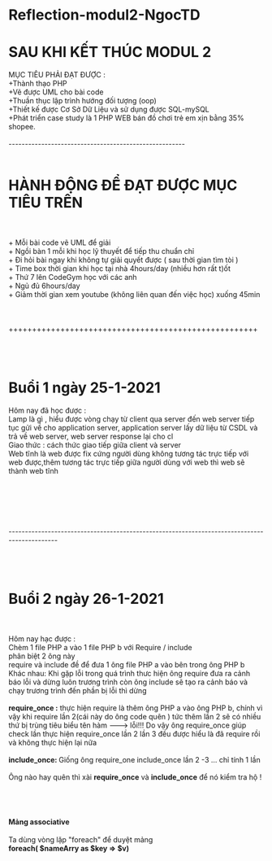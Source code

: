 # Reflection-modul2-NgocTD<br>


<h1>SAU KHI KẾT THÚC MODUL 2 </h1> 
MỤC TIÊU PHẢI ĐẠT ĐƯỢC :<br>
+Thành thạo PHP <br>
+Vẽ được UML cho bài code<br>
+Thuần thục lập trình hướng đối tượng (oop) <br>
+Thiết kế được Cơ Sở Dữ Liệu và sử dụng được SQL-mySQL<br>
+Phát triển case study là 1 PHP WEB  bán đồ chơi trẻ em xịn bằng 35% shopee.
<br>
<br>
------------------------------------------------------
<br>
<br>
<h1>HÀNH ĐỘNG ĐỂ ĐẠT ĐƯỢC MỤC TIÊU TRÊN</h1>
<br>
<br>
+ Mỗi bài code vẽ UML để giải<BR>
+ Ngồi bàn 1 mỗi khi học lỹ thuyết để tiếp thu chuẩn chỉ<br>
+ Đi hỏi bài ngay khi không tự giải quyết được ( sau thời gian tìm tòi )<br>
+ Time box thời gian khi học tại nhà 4hours/day (nhiều hơn rất t)ốt<br>
+ Thứ 7 lên CodeGym học với các anh <br>
+ Ngủ đủ 6hours/day <br>
+ Giảm thời gian xem youtube (không liên quan đến việc học) xuống 45min <br>
<br>
<br>
<br>
+++++++++++++++++++++++++++++++++++++++++++++++++++++
<br>
<br>
<br>
<br>


































































<h1>Buổi 1 ngày 25-1-2021</h1>
Hôm nay đã học được : <br>
Lamp là gì , hiểu được vòng chạy từ client qua server đến web server tiếp tục gửi về cho application server, application server lấy dữ liệu từ CSDL và trả về web server, web server response lại cho cl <br>
Giao thức : cách thức giao tiếp giữa client và server<br>
Web tĩnh là web được fix cứng người dùng không tương tác trực tiếp với web được,thêm tương tác trực tiếp giữa người dùng với web thì web sẽ thành web tĩnh  <br>
<br>
<br>
<br>
<br>
<br>
<br>---------------------------------------------------------------------------------------------<br>

<br>
<br>
<br>
<h1>Buổi 2 ngày 26-1-2021</h1>
<br>
<br>
Hôm nay hạc được :<br>
Chèm 1 file PHP a vào 1 file PHP b với Require / include  
<br> phân biệt 2 ông này <br>
require và include đề để đưa  1 ông file PHP a vào bên trong ông PHP b<br>
Khác nhau: Khi gặp lỗi trong quá trình thưc hiện ông require đưa ra cảnh báo lỗi và dừng luôn trương trình   còn ông include sẽ tạo ra cảnh báo và chạy trương trình đến phần bị lỗi thì dừng <br>
<br>
<b> require_once :</b> thực hiện require là thêm ông PHP a vào ông PHP b, chính vì vậy khi require lần 2(cái này do ông code quên ) tức thêm lần 2 sẽ có nhiều thứ bị trùng tiêu biểu tên hàm ---> lỗi!!! Do vậy ông require_once giúp check lần thực hiện  require_once lần 2 lần 3 đều được hiểu là đã require rồi và không thực hiện lại nữa
<br>
<br>
<b>include_once: </b> Giống ông require_one  include_once lần 2 -3 ... chỉ tính 1 lần 
<BR>
<BR>Ông nào hay quên thì xài <b>require_once</b>  và  <b>include_once</b>  để nó kiểm tra hộ !

<br>
<br>
<br>
<br>
<h4> Mảng associative</h4>
Ta dùng vòng lặp  "foreach" để duyệt mảng<br>
<b>foreach( $nameArry  as $key => $v)</b>